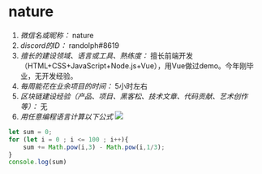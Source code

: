 # nature

1. *微信名或昵称：* nature
2. *discord的ID：* randolph#8619
3. *擅长的建设领域、语言或工具、熟练度：* 擅长前端开发（HTML+CSS+JavaScript+Node.js+Vue），用Vue做过demo。今年刚毕业，无开发经验。
4. *每周能花在业余项目的时间：* 5小时左右
5. *区块链建设经验（产品、项目、黑客松、技术文章、代码贡献、艺术创作等）：* 无
6. *用任意编程语言计算以下公式*
   ![](https://latex.codecogs.com/svg.image?\sum_{n=1}^{100}\left&space;(n^{3}-\sqrt[3]{n}&space;\right&space;))

```JavaScript
let sum = 0;
for (let i = 0 ; i <= 100 ; i++){
    sum += Math.pow(i,3) - Math.pow(i,1/3);
}
console.log(sum)
```
   